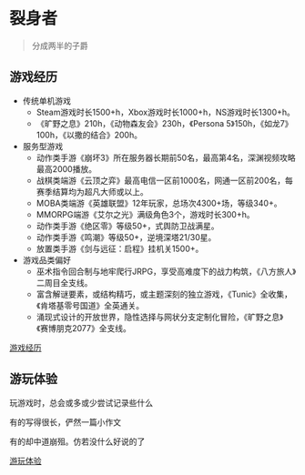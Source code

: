# 裂身者

> 分成两半的子爵

## 游戏经历

- 传统单机游戏
    - Steam游戏时长1500+h，Xbox游戏时长1000+h，NS游戏时长1300+h。
    - 《旷野之息》210h，《动物森友会》230h，《Persona 5》150h，《如龙7》100h，《以撒的结合》200h。
- 服务型游戏
    - 动作类手游《崩坏3》所在服务器长期前50名，最高第4名，深渊视频攻略最高2000播放。
    - 战棋类端游《云顶之弈》最高电信一区前1000名，网通一区前200名，每赛季结算均为超凡大师或以上。
    - MOBA类端游《英雄联盟》12年玩家，总场次4300+场，等级340+。
    - MMORPG端游《艾尔之光》满级角色3个，游戏时长300+h。
    - 动作类手游《绝区零》等级50+，式舆防卫战满星。
    - 动作类手游《鸣潮》等级50+，逆境深塔21/30星。
    - 放置类手游《剑与远征：启程》挂机关1500+。
- 游戏品类偏好
    - 巫术指令回合制与地牢爬行JRPG，享受高难度下的战力构筑，《八方旅人》二周目全支线。
    - 富含解谜要素，或结构精巧，或主题深刻的独立游戏，《Tunic》全收集，《肯塔基零号国道》全英通关。
    - 涌现式设计的开放世界，隐性选择与网状分支定制化冒险，《旷野之息》《赛博朋克2077》全支线。

[游戏经历](./01exp.md) 

## 游玩体验

玩游戏时，总会或多或少尝试记录些什么

有的写得很长，俨然一篇小作文  

有的却中道崩殂。仿若没什么好说的了

[游玩体验](./02rev.md) 